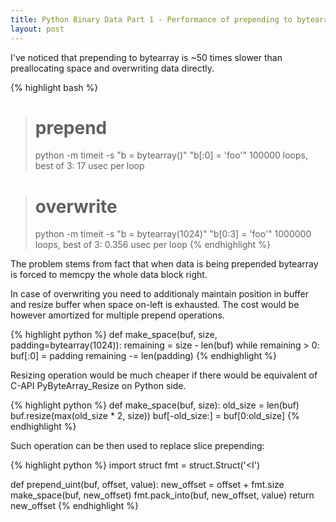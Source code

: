 ```yaml
---
title: Python Binary Data Part 1 - Performance of prepending to bytearray
layout: post
---
```


I've noticed that prepending to bytearray is ~50 times slower than preallocating space and overwriting data directly.

{% highlight bash %}
> # prepend
> python -m timeit -s "b = bytearray()" "b[:0] = 'foo'"
100000 loops, best of 3: 17 usec per loop

> # overwrite
> python -m timeit -s "b = bytearray(1024)" "b[0:3] = 'foo'"
1000000 loops, best of 3: 0.356 usec per loop
{% endhighlight %}

The problem stems from fact that when data is being prepended bytearray is forced to memcpy the whole data block right.

In case of overwriting you need to additionaly maintain position in buffer and resize buffer when space on-left is exhausted.
The cost would be however amortized for multiple prepend operations.

{% highlight python %}
def make_space(buf, size, padding=bytearray(1024)):
    remaining = size - len(buf)
    while remaining > 0:
        buf[:0] = padding
        remaining -= len(padding)
{% endhighlight %}

Resizing operation would be much cheaper if there would be equivalent of C-API PyByteArray_Resize on Python side.

{% highlight python %}
def make_space(buf, size):
   old_size = len(buf)
   buf.resize(max(old_size * 2, size))
   buf[-old_size:] = buf[0:old_size]
{% endhighlight %}

Such operation can be then used to replace slice prepending:

{% highlight python %}
import struct
fmt = struct.Struct('<I')


def prepend_uint(buf, offset, value):
    new_offset = offset + fmt.size
    make_space(buf, new_offset)
    fmt.pack_into(buf, new_offset, value)
    return new_offset
{% endhighlight %}
